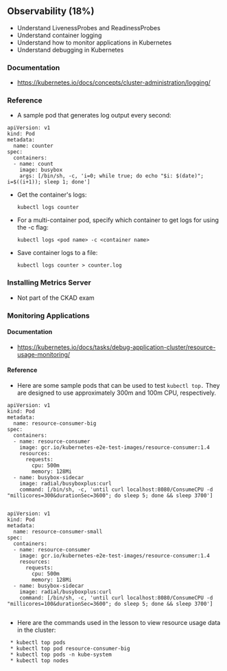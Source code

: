 ## Observability (18%)

* Understand LivenessProbes and ReadinessProbes
* Understand container logging
* Understand how to monitor applications in Kubernetes
* Understand debugging in Kubernetes



### Documentation

* <https://kubernetes.io/docs/concepts/cluster-administration/logging/>

### Reference

* A sample pod that generates log output every second:

``` 
apiVersion: v1
kind: Pod
metadata:
  name: counter
spec:
  containers:
  - name: count
    image: busybox
    args: [/bin/sh, -c, 'i=0; while true; do echo "$i: $(date)"; i=$((i+1)); sleep 1; done']

```

*  Get the container's logs:

   ```kubectl logs counter```

*  For a multi-container pod, specify which container to get logs for using the -c flag:

   ```kubectl logs <pod name> -c <container name>```

*  Save container logs to a file:

   ```kubectl logs counter > counter.log ```
   
   
### Installing Metrics Server

*  Not part of the CKAD exam


### Monitoring Applications

####  Documentation

*  <https://kubernetes.io/docs/tasks/debug-application-cluster/resource-usage-monitoring/>


#### Reference

* Here are some sample pods that can be used to test ``kubectl top.`` They are designed to use approximately 300m and 100m CPU, respectively.

``` 
apiVersion: v1
kind: Pod
metadata:
  name: resource-consumer-big
spec:
  containers:
  - name: resource-consumer
    image: gcr.io/kubernetes-e2e-test-images/resource-consumer:1.4
    resources:
      requests:
        cpu: 500m
        memory: 128Mi
  - name: busybox-sidecar
    image: radial/busyboxplus:curl
    command: [/bin/sh, -c, 'until curl localhost:8080/ConsumeCPU -d "millicores=300&durationSec=3600"; do sleep 5; done && sleep 3700']
 
 ```

```
apiVersion: v1
kind: Pod
metadata:
  name: resource-consumer-small
spec:
  containers:
  - name: resource-consumer
    image: gcr.io/kubernetes-e2e-test-images/resource-consumer:1.4
    resources:
      requests:
        cpu: 500m
        memory: 128Mi
  - name: busybox-sidecar
    image: radial/busyboxplus:curl
    command: [/bin/sh, -c, 'until curl localhost:8080/ConsumeCPU -d "millicores=100&durationSec=3600"; do sleep 5; done && sleep 3700']
    
 ```
 
 * Here are the commands used in the lesson to view resource usage data in the cluster:
 
 ```
  * kubectl top pods
  * kubectl top pod resource-consumer-big
  * kubectl top pods -n kube-system
  * kubectl top nodes
  
 ```
